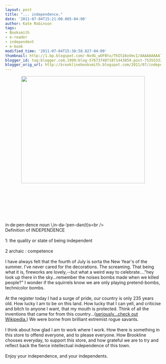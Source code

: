 ```yaml
---
layout: post
title: "... independence."
date: '2011-07-04T15:21:00.005-04:00'
author: Kate Robinson
tags:
- Booksmith
- e-reader
- independent
- e-book
modified_time: '2011-07-04T15:38:58.827-04:00'
thumbnail: http://1.bp.blogspot.com/-NvdG_wOFBto/ThIS16oVmcI/AAAAAAAAATE/VSTTMiv9lCo/s72-c/fireworks-photos-128.jpg
blogger_id: tag:blogger.com,1999:blog-5767374071871443859.post-7535533279094010174
blogger_orig_url: http://brooklinebooksmith.blogspot.com/2011/07/independence.html
---
```


<a href="http://1.bp.blogspot.com/-NvdG_wOFBto/ThIS16oVmcI/AAAAAAAAATE/VSTTMiv9lCo/s1600/fireworks-photos-128.jpg"><img style="TEXT-ALIGN: center; MARGIN: 0px auto 10px; WIDTH: 400px; DISPLAY: block; HEIGHT: 347px; CURSOR: hand" id="BLOGGER_PHOTO_ID_5625579602019981762" border="0" alt="" src="http://1.bp.blogspot.com/-NvdG_wOFBto/ThIS16oVmcI/AAAAAAAAATE/VSTTMiv9lCo/s400/fireworks-photos-128.jpg" /></a><br /><br /><br /><div></div><br /><br /><br />in·<span id="SPELLING_ERROR_0" class="blsp-spelling-error">de</span>·pen·<span id="SPELLING_ERROR_1" class="blsp-spelling-error">dence</span> noun \ˌin-də-ˈpen-dən(t)s\<br /><br />Definition of INDEPENDENCE<br /><br />1: the quality or state of being independent<br /><br />2 archaic : competence<br /><br />I have always felt that the fourth of July is sorta the New Year's of the summer. I've never cared for the decorations. The screaming. That being what it is, fireworks are lovely,--but what a weird way to celebrate...."hey look up there in the sky...remember the noises bombs made when we killed people?" I wonder if the squirrels know we are only playing pretend-bombs, technicolor bombs.<br /><br />At the register today I had a surge of pride, our country is only 235 years old. How lucky I am to be on this land. How lucky that I can yell, and criticise and bitch to anyone I want, that my mouth is protected. Think of all the inventions that came for from this country...(<a href="http://en.wikipedia.org/wiki/Timeline_of_United_States_inventions">seriously...check out <span id="SPELLING_ERROR_2" class="blsp-spelling-error">Wikipedia</span>.</a>) We were borne from brilliant extremist rogue savants.<br /><br />I think about how glad I am to work where I work. How there is something in this store to offend everyone, and to please everyone. How <span id="SPELLING_ERROR_3" class="blsp-spelling-error">Brookline</span> chooses everyday, to support this store, and how grateful we are to try and reflect back the fierce intellectual independence of this town.<br /><br />Enjoy your independence, and your independents.
